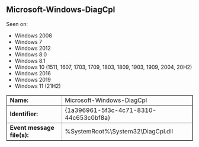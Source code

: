 ## Microsoft-Windows-DiagCpl

Seen on:
* Windows 2008
* Windows 7
* Windows 2012
* Windows 8.0
* Windows 8.1
* Windows 10 (1511, 1607, 1703, 1709, 1803, 1809, 1903, 1909, 2004, 20H2)
* Windows 2016
* Windows 2019
* Windows 11 (21H2)

<table border="1" class="docutils">
  <tbody>
    <tr>
      <td><b>Name:</b></td>
      <td>Microsoft-Windows-DiagCpl</td>
    </tr>
    <tr>
      <td><b>Identifier:</b></td>
      <td>{1a396961-5f3c-4c71-8310-44c653c0bf8a}</td>
    </tr>
    <tr>
      <td><b>Event message file(s):</b></td>
      <td>%SystemRoot%\System32\DiagCpl.dll</td>
    </tr>
  </tbody>
</table>

&nbsp;

